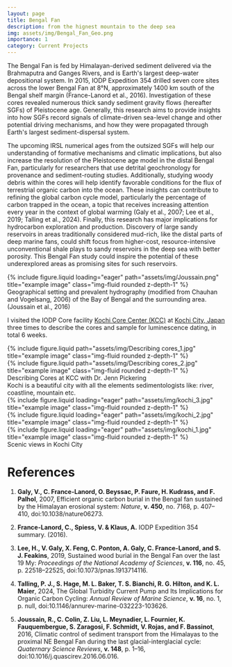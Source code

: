 ```yaml
---
layout: page
title: Bengal Fan
description: from the hignest mountain to the deep sea
img: assets/img/Bengal_Fan_Geo.png
importance: 1
category: Current Projects
---
```

The Bengal Fan is fed by Himalayan-derived sediment delivered via the Brahmaputra and Ganges Rivers, and is Earth's largest deep-water depositional system.  In 2015, IODP Expedition 354 drilled seven core sites across the lower Bengal Fan at 8°N, approximately 1400 km south of the Bengal shelf margin (France-Lanord et al., 2016). Investigation of these cores revealed numerous thick sandy sediment gravity flows (hereafter SGFs) of Pleistocene age. Generally, this research aims to provide insights into how SGFs record signals of climate-driven sea-level change and other potential driving mechanisms, and how they were propagated through Earth's largest sediment-dispersal system. 

The upcoming IRSL numerical ages from the outsized SGFs will help our understanding of formative mechanisms and climatic implications, but also increase the resolution of the Pleistocene age model in the distal Bengal Fan, particularly for researchers that use detrital geochronology for provenance and sediment-routing studies. Additionally, studying woody debris within the cores will help identify favorable conditions for the flux of terrestrial organic carbon into the ocean. These insights can contribute to refining the global carbon cycle model, particularly the percentage of carbon trapped in the ocean, a topic that receives increasing attention every year in the context of global warming (Galy et al., 2007; Lee et al., 2019; Talling et al., 2024).  Finally, this research has major implications for hydrocarbon exploration and production. Discovery of large sandy reservoirs in areas traditionally considered mud-rich, like the distal parts of deep marine fans, could shift focus from higher-cost, resource-intensive unconventional shale plays to sandy reservoirs in the deep sea with better porosity. This Bengal Fan study could inspire the potential of these underexplored areas as promising sites for such reservoirs.

<div class="row">
    <div class="col-sm mt-3 mt-md-0">
        {% include figure.liquid loading="eager" path="assets/img/Joussain.png" title="example image" class="img-fluid rounded z-depth-1" %}
    </div>
</div>
<div class="caption">
     Geographical setting and prevalent hydrography (modified from Chauhan and Vogelsang, 2006) of the Bay of Bengal and the surrounding area. (Joussain et al., 2016) 
</div>

I visited the IODP Core facility <a href="https://www.kochi-core.jp/en/" target="_blank">Kochi Core Center (KCC)</a> at <a href="https://www.google.com/maps/place/Kochi,+Japan/@33.2882789,132.0779686,8z/data=!3m1!4b1!4m6!3m5!1s0x3548a934d1ea616b:0xa0542da49ebe0da3!8m2!3d33.5481246!4d133.2521507!16zL20vMGdxbno?entry=ttu" target="_blank">Kochi City, Japan</a> three times to describe the cores and sample for luminescence dating, in total 6 weeks.

<div class="row justify-content-sm-center">
    <div class="col-sm-6 mt-3 mt-md-0">
        {% include figure.liquid path="assets/img/Describing cores_1.jpg" title="example image" class="img-fluid rounded z-depth-1" %}
    </div>
    <div class="col-sm-6 mt-3 mt-md-0">
        {% include figure.liquid path="assets/img/Describing cores_2.jpg" title="example image" class="img-fluid rounded z-depth-1" %}
    </div>
</div>
<div class="caption">
    Describing Cores at KCC with Dr. Jenn Pickering
</div>
Kochi is a beautiful city with all the elements sedimentologists like: river, coastline, mountain etc.
<div class="row">
    <div class="col-sm mt-3 mt-md-0">
        {% include figure.liquid loading="eager" path="assets/img/kochi_3.jpg" title="example image" class="img-fluid rounded z-depth-1" %}
    </div>
    <div class="col-sm mt-3 mt-md-0">
        {% include figure.liquid loading="eager" path="assets/img/kochi_2.jpg" title="example image" class="img-fluid rounded z-depth-1" %}
    </div>
    <div class="col-sm mt-3 mt-md-0">
        {% include figure.liquid loading="eager" path="assets/img/kochi_1.jpg" title="example image" class="img-fluid rounded z-depth-1" %}
    </div>
</div>
<div class="caption">
    Scenic views in Kochi City
</div>


# References

1. **Galy, V., C. France-Lanord, O. Beyssac, P. Faure, H. Kudrass, and F. Palhol**, 2007, Efficient organic carbon burial in the Bengal fan sustained by the Himalayan erosional system: *Nature*, **v. 450**, no. 7168, p. 407–410, doi:10.1038/nature06273.

2. **France-Lanord, C., Spiess, V. & Klaus, A.** IODP Expedition 354 summary. (2016).

3. **Lee, H., V. Galy, X. Feng, C. Ponton, A. Galy, C. France-Lanord, and S. J. Feakins**, 2019, Sustained wood burial in the Bengal Fan over the last 19 My: *Proceedings of the National Academy of Sciences*, **v. 116**, no. 45, p. 22518–22525, doi:10.1073/pnas.1913714116.

4. **Talling, P. J., S. Hage, M. L. Baker, T. S. Bianchi, R. G. Hilton, and K. L. Maier**, 2024, The Global Turbidity Current Pump and Its Implications for Organic Carbon Cycling: *Annual Review of Marine Science*, **v. 16**, no. 1, p. null, doi:10.1146/annurev-marine-032223-103626.

5. **Joussain, R., C. Colin, Z. Liu, L. Meynadier, L. Fournier, K. Fauquembergue, S. Zaragosi, F. Schmidt, V. Rojas, and F. Bassinot**, 2016, Climatic control of sediment transport from the Himalayas to the proximal NE Bengal Fan during the last glacial-interglacial cycle: *Quaternary Science Reviews*, **v. 148**, p. 1–16, doi:10.1016/j.quascirev.2016.06.016.


